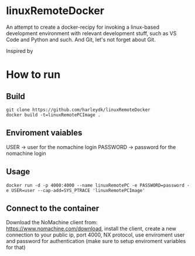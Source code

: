 # linuxRemoteDocker
An attempt to create a docker-recipy for invoking a linux-based development environment with relevant development stuff, such as VS Code and Python and such. And Git, let's not forget about Git.

Inspired by 

# How to run

## Build

```
git clone https://github.com/harleydk/linuxRemoteDocker
docker build -t=linuxRemotePCImage .
```

## Enviroment vaiables
USER -> user for the nomachine login
PASSWORD -> password for the nomachine login

## Usage

```
docker run -d -p 4000:4000 --name linuxRemotePC -e PASSWORD=password -e USER=user --cap-add=SYS_PTRACE 'linuxRemotePCImage'
```

## Connect to the container

Download the NoMachine client from: https://www.nomachine.com/download, install the client, create a new connection to your public ip, port 4000, NX protocol, use enviroment user and password for authentication (make sure to setup enviroment variables for that)
